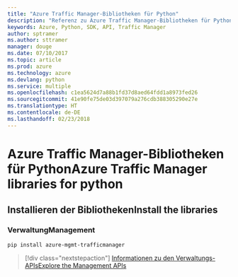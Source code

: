 ```yaml
---
title: "Azure Traffic Manager-Bibliotheken für Python"
description: "Referenz zu Azure Traffic Manager-Bibliotheken für Python"
keywords: Azure, Python, SDK, API, Traffic Manager
author: sptramer
ms.author: sttramer
manager: douge
ms.date: 07/10/2017
ms.topic: article
ms.prod: azure
ms.technology: azure
ms.devlang: python
ms.service: multiple
ms.openlocfilehash: c1ea5624d7a88b1fd37d8aed64fdd1a8973fed26
ms.sourcegitcommit: 41e90fe75de03d397079a276cdb388305290e27e
ms.translationtype: HT
ms.contentlocale: de-DE
ms.lasthandoff: 02/23/2018
---
```

# <a name="azure-traffic-manager-libraries-for-python"></a><span data-ttu-id="d8e1d-104">Azure Traffic Manager-Bibliotheken für Python</span><span class="sxs-lookup"><span data-stu-id="d8e1d-104">Azure Traffic Manager libraries for python</span></span>

## <a name="install-the-libraries"></a><span data-ttu-id="d8e1d-105">Installieren der Bibliotheken</span><span class="sxs-lookup"><span data-stu-id="d8e1d-105">Install the libraries</span></span>


### <a name="management"></a><span data-ttu-id="d8e1d-106">Verwaltung</span><span class="sxs-lookup"><span data-stu-id="d8e1d-106">Management</span></span>

```bash
pip install azure-mgmt-trafficmanager
```
> [!div class="nextstepaction"]
> [<span data-ttu-id="d8e1d-107">Informationen zu den Verwaltungs-APIs</span><span class="sxs-lookup"><span data-stu-id="d8e1d-107">Explore the Management APIs</span></span>](/python/api/overview/azure/trafficmanager/management)